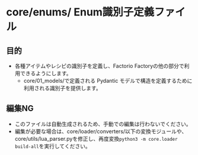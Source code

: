 # core/enums/ Enum識別子定義ファイル

## 目的
* 各種アイテムやレシピの識別子を定義し、Factorio Factoryの他の部分で利用できるようにします。
  - core/01_models/で定義される Pydantic モデルで構造を定義するために利用される識別子を提供します。

## 編集NG
* このファイルは自動生成されるため、手動での編集は行わないでください。
* 編集が必要な場合は、core/loader/converters/以下の変換モジュールや、core/utils/lua_parser.pyを修正し、再度変換`python3 -m core.loader build-all`を実行してください。